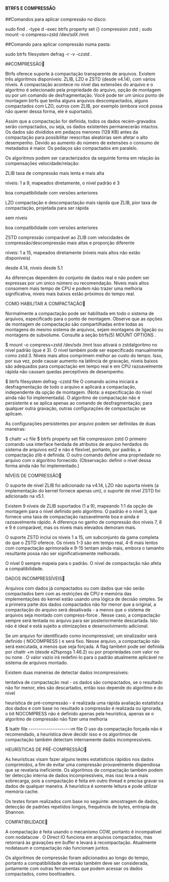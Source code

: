
#### BTRFS E COMPRESSÃO


##Comandos para aplicar compressão no disco:

sudo find . -type d -exec btrfs property set {} compression zstd \;
sudo mount -o compress=zstd /dev/sdX /mnt

##Comando para aplicar compressão numa pasta:

sudo btrfs filesystem defrag -r -v -czstd .



##COMPRESSÃO

Btrfs oferece suporte à compactação transparente de arquivos. Existem três algoritmos disponíveis: ZLIB, LZO e ZSTD (desde v4.14), com vários níveis. A compactação acontece no nível das extensões do arquivo e o algoritmo é selecionado pela propriedade do arquivo, opção de montagem ou por um comando de desfragmentação. Você pode ter um único ponto de montagem btrfs que tenha alguns arquivos descompactados, alguns compactados com LZO, outros com ZLIB, por exemplo (embora você possa não querer dessa forma, ele é suportado).

Assim que a compactação for definida, todos os dados recém-gravados serão compactados, ou seja, os dados existentes permanecerão intactos. Os dados são divididos em pedaços menores (128 KB) antes da compactação para possibilitar reescritas aleatórias sem afetar o alto desempenho. Devido ao aumento do número de extensões o consumo de metadados é maior. Os pedaços são compactados em paralelo.

Os algoritmos podem ser caracterizados da seguinte forma em relação às compensações velocidade/relação:

ZLIB
taxa de compressão mais lenta e mais alta

níveis: 1 a 9, mapeados diretamente, o nível padrão é 3

boa compatibilidade com versões anteriores

LZO
compactação e descompactação mais rápida que ZLIB, pior taxa de compactação, projetada para ser rápida

sem níveis

boa compatibilidade com versões anteriores

ZSTD
compressão comparável ao ZLIB com velocidades de compressão/descompressão mais altas e proporção diferente

níveis: 1 a 15, mapeados diretamente (níveis mais altos não estão disponíveis)

desde 4.14, níveis desde 5.1

As diferenças dependem do conjunto de dados real e não podem ser expressas por um único número ou recomendação. Níveis mais altos consomem mais tempo de CPU e podem não trazer uma melhoria significativa, níveis mais baixos estão próximos do tempo real.


COMO HABILITAR A COMPACTAÇÃO

Normalmente a compactação pode ser habilitada em todo o sistema de arquivos, especificado para o ponto de montagem. Observe que as opções de montagem de compactação são compartilhadas entre todas as montagens do mesmo sistema de arquivos, sejam montagens de ligação ou montagens de subvolume. Consulte a seção btrfs(5) MOUNT OPTIONS .

$ mount -o compress=zstd /dev/sdx /mnt
Isso ativará o zstdalgoritmo no nível padrão (que é 3). O nível também pode ser especificado manualmente como zstd:3. Níveis mais altos comprimem melhor ao custo do tempo. Isso, por sua vez, pode causar aumento na latência de gravação, níveis baixos são adequados para compactação em tempo real e em CPU razoavelmente rápida não causam quedas perceptíveis de desempenho.

$ btrfs filesystem defrag -czstd file
O comando acima iniciará a desfragmentação de todo o arquivo e aplicará a compactação, independente da opção de montagem. (Nota: a especificação do nível ainda não foi implementada). O algoritmo de compactação não é persistente e se aplica apenas ao comando de desfragmentação; para qualquer outra gravação, outras configurações de compactação se aplicam.

As configurações persistentes por arquivo podem ser definidas de duas maneiras:

$ chattr +c file
$ btrfs property set file compression zstd
O primeiro comando usa interface herdada de atributos de arquivo herdados do sistema de arquivos ext2 e não é flexível, portanto, por padrão, a compactação zlib é definida. O outro comando define uma propriedade no arquivo com o algoritmo fornecido. (Observação: definir o nível dessa forma ainda não foi implementado.)


NÍVEIS DE COMPRESSÃO

O suporte de nível ZLIB foi adicionado na v4.14, LZO não suporta níveis (a implementação do kernel fornece apenas um), o suporte de nível ZSTD foi adicionado na v5.1.

Existem 9 níveis de ZLIB suportados (1 a 9), mapeando 1:1 da opção de montagem para o nível definido pelo algoritmo. O padrão é o nível 3, que fornece uma taxa de compactação razoavelmente boa e ainda é razoavelmente rápido. A diferença no ganho de compressão dos níveis 7, 8 e 9 é comparável, mas os níveis mais elevados demoram mais.

O suporte ZSTD inclui os níveis 1 a 15, um subconjunto da gama completa do que o ZSTD oferece. Os níveis 1-3 são em tempo real, 4-8 mais lentos com compactação aprimorada e 9-15 tentam ainda mais, embora o tamanho resultante possa não ser significativamente melhorado.

O nível 0 sempre mapeia para o padrão. O nível de compactação não afeta a compatibilidade.


DADOS INCOMPRESSÍVEIS

Arquivos com dados já compactados ou com dados que não serão compactados bem com as restrições de CPU e memória das implementações do kernel estão usando uma lógica de decisão simples. Se a primeira parte dos dados compactados não for menor que a original, a compactação do arquivo será desativada - a menos que o sistema de arquivos seja montado com compress-force . Nesse caso, a compactação sempre será tentada no arquivo para ser posteriormente descartada. Isto não é ideal e está sujeito a otimizações e desenvolvimento adicional.

Se um arquivo for identificado como incompressível, um sinalizador será definido ( NOCOMPRESS ) e será fixo. Nesse arquivo, a compactação não será executada, a menos que seja forçada. A flag também pode ser definida por chattr +m (desde e2fsprogs 1.46.2) ou por propriedades com valor no ou none . O valor vazio irá redefini-lo para o padrão atualmente aplicável no sistema de arquivos montado.

Existem duas maneiras de detectar dados incompressíveis:

tentativa de compactação real - os dados são compactados, se o resultado não for menor, eles são descartados, então isso depende do algoritmo e do nível

heurística de pré-compressão - é realizada uma rápida avaliação estatística dos dados e com base no resultado a compressão é realizada ou ignorada, o bit NOCOMPRESS não é definido apenas pela heurística, apenas se o algoritmo de compressão não fizer uma melhoria

$ lsattr file
---------------------m file
O uso da compactação forçada não é recomendado, a heurística deve decidir isso e os algoritmos de compactação também detectam internamente dados incompressíveis.


HEURÍSTICAS DE PRÉ-COMPRESSÃO

As heurísticas visam fazer alguns testes estatísticos rápidos nos dados comprimidos, a fim de evitar uma compressão provavelmente dispendiosa que se revelaria ineficiente. Os algoritmos de compactação também podem ter detecção interna de dados incompressíveis, mas isso leva a mais sobrecarga, pois a compactação é feita em outro thread e precisa gravar os dados de qualquer maneira. A heurística é somente leitura e pode utilizar memória cache.

Os testes foram realizados com base no seguinte: amostragem de dados, detecção de padrões repetidos longos, frequência de bytes, entropia de Shannon.


COMPATIBILIDADE

A compactação é feita usando o mecanismo COW, portanto é incompatível com nodatacow . O Direct IO funciona em arquivos compactados, mas retornará às gravações em buffer e levará à recompactação. Atualmente nodatasum e compactação não funcionam juntos.

Os algoritmos de compressão foram adicionados ao longo do tempo, portanto a compatibilidade da versão também deve ser considerada, juntamente com outras ferramentas que podem acessar os dados compactados, como bootloaders.